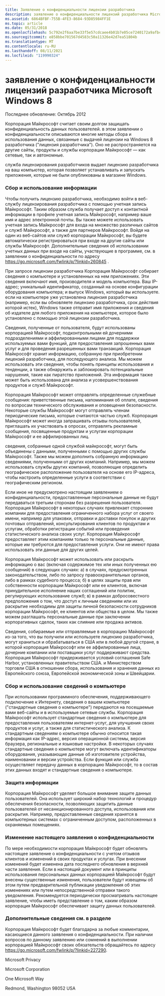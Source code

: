 ```yaml
---
title: Заявление о конфиденциальности лицензии разработчика
description: заявление о конфиденциальности лицензий разработчика Microsoft Windows 8
ms.assetid: 6864BFBF-755B-4FE3-8684-93D85984FF1E
ms.topic: article
ms.date: 05/31/2018
ms.openlocfilehash: 5c792e2f6aa7be33f5e57cdcaee4b01b7e05ce7240172a9afbc65e81bcaebdf5
ms.sourcegitcommit: e858bbe701567d4583c50a11326e42d7ea51804b
ms.translationtype: MT
ms.contentlocale: ru-RU
ms.lasthandoff: 08/11/2021
ms.locfileid: "119990324"
---
```

# <a name="microsoft-windows-8-developer-license-privacy-statement"></a>заявление о конфиденциальности лицензий разработчика Microsoft Windows 8

Последнее обновление: Октябрь 2012

Корпорация Майкрософт считает своим долгом защищать конфиденциальность данных пользователей. в этом заявлении о конфиденциальности описываются многие методы сбора и использования данных, связанные с выдачей лицензии на Windows 8 разработчика ("лицензия разработчика"). Оно не распространяется на другие сайты, продукты и службы корпорации Майкрософт — как сетевые, так и автономные.

служба лицензирования разработчиков выдает лицензию разработчика на ваш компьютер, которая позволяет устанавливать и запускать приложения, которые не были опубликованы в магазине Windows.

### <a name="collection-and-use-of-your-information"></a>Сбор и использование информации

Чтобы получить лицензию разработчика, необходимо войти в веб-службу лицензирования разработчика с помощью учетная запись Майкрософт. Таким образом служба получает доступ к контактной информации в профиле учетная запись Майкрософт, например ваше имя и адрес электронной почты. Вы также можете использовать учетная запись Майкрософт для входа на множество различных сайтов и служб Майкрософт, а также для партнеров Майкрософт. Войдя на один из веб-сайтов или служб корпорации Майкрософт, вы будете автоматически регистрироваться при входе на другие сайты или службы Майкрософт. Дополнительные сведения об использовании учетных данных при входе на сайты, участвующие в программе, см. в заявлении о конфиденциальности по адресу <https://go.microsoft.com/fwlink/p/?linkid=260845> .

При запросе лицензии разработчика Корпорация Майкрософт собирает сведения о компьютере и установленных на нем приложениях. Эти сведения включают имя, производителя и модель компьютера. Ваш IP-адрес; уникальный идентификатор, созданный на основе конфигурации оборудования компьютера; и выпуск Windows, который вы используете. если на компьютере уже установлена лицензия разработчика (например, если вы обновляете лицензию разработчика, срок действия которой истек), Windows также отправит имя приложения и сведения об издателе для любого приложения на компьютере, которое было установлено с помощью этой лицензии разработчика.

Сведения, полученные от пользователя, будут использованы корпорацией Майкрософт, подконтрольными ей дочерними подразделениями и аффилированными лицами для поддержки используемых вами функций, для предоставления запрошенных вами услуг и для проведения разрешенных вами транзакций. Корпорация Майкрософт хранит информацию, собранную при приобретении лицензий разработчика, для последующего анализа. Мы можем использовать эти сведения, чтобы понять принципы использования и тенденции, а также обнаружить и заблокировать потенциальные нарушения, такие как пиратство приложений. Эта информация также может быть использована для анализа и усовершенствования продуктов и служб Майкрософт.

Корпорация Майкрософт может отправлять определенные служебные сообщения: приветственные письма, напоминания об оплате, сведения по вопросам технического обслуживания и оповещения безопасности. Некоторые службы Майкрософт могут отправлять членам периодические письма, которые считаются частью служб. Корпорация Майкрософт может иногда запрашивать отзывы пользователей, приглашать их участвовать в опросах, отправлять рекламные сообщения, посвященные продуктам и услугам корпорации Майкрософт и ее аффилированных лиц.

сведения, собранные одной службой майкрософт, могут быть объединены с данными, полученными с помощью других службы Майкрософт. Также мы можем дополнить собранную информацию сведениями, полученными от других компаний. Например, мы можем использовать службы других компаний, позволяющие определить географическое расположение пользователя на основе его IP-адреса, чтобы настроить определенные услуги в соответствии с географическим регионом.

Если иное не предусмотрено настоящим заявлением о конфиденциальности, предоставленные персональные данные не будут передаваться третьим сторонам без разрешения пользователя. Корпорация Майкрософт в некоторых случаях привлекает сторонние компании для предоставления ограниченного набора услуг от своего имени, например для упаковки, отправки и доставки покупок и других почтовых отправлений, консультирования клиентов по продуктам и услугам, обработки регистрации событий или проведения статистического анализа своих услуг. Корпорация Майкрософт предоставляет этим компаниям только те персональные данные, которые им требуются для предоставления услуги. Они не имеют права использовать эти данные для других целей.

Корпорация Майкрософт может использовать или раскрыть информацию о вас (включая содержимое тех или иных полученных ею сообщений) в следующих случаях: а) в случаях, предусмотренных законодательством, либо по запросу правоохранительных органов, либо в рамках судебного процесса; б) в целях защиты прав или собственности корпорации Майкрософт или ее клиентов, включая принудительное исполнение наших соглашений или политик, регулирующих использование служб; в) в рамках добросовестного предположения о том, что доступ к личным сведениям или их раскрытие необходимы для защиты личной безопасности сотрудников корпорации Майкрософт, ее клиентов или общества в целом. Мы также можем разглашать персональные данные при заключении корпоративных сделок, таких как слияние или продажа активов.

Сведения, собираемые или отправляемые в корпорацию Майкрософт из-за того, что вы получили или используете лицензию разработчика, могут храниться и обрабатываться в США или в любой другой стране, в которой корпорация Майкрософт или ее аффилированные лица, дочерние компании или поставщики услуг поддерживают средства. Корпорация Майкрософт придерживается условий соглашения Safe Harbor, установленных правительством США. и Министерством торговли США в отношении сбора, использования и хранения данных из Европейского союза, Европейской экономической зоны и Швейцарии.

### <a name="collection-and-use-of-information-about-your-computer"></a>Сбор и использование сведений о компьютере

При использовании программного обеспечения, поддерживающего подключение к Интернету, сведения о вашем компьютере ("стандартные сведения о компьютере") передаются на посещаемые вами веб-сайты и в используемые сетевые службы. Корпорация Майкрософт использует стандартные сведения о компьютере для предоставления пользователям интернет-услуг, для улучшения своих продуктов и услуг, а также для статистического анализа. К стандартным сведениям о компьютере обычно относится такая информация как IP-адрес, версия операционной системы, версия браузера, региональные и языковые настройки. В некоторых случаях стандартные сведения о компьютере могут включать идентификаторы оборудования, указывающие данные об изготовителе устройства, наименовании и версии устройства. Если функция или служба осуществляет передачу данных в корпорацию Майкрософт, то в состав этих данных входят и стандартные сведения о компьютере.

### <a name="security-of-your-information"></a>Защита информации

Корпорация Майкрософт уделяет большое внимание защите данных пользователей. Она использует широкий набор технологий и процедур обеспечения безопасности, позволяющих защитить данные пользователей от несанкционированного доступа, использования или раскрытия. Например, предоставленные сведения хранятся в компьютерных системах с ограниченным доступом, расположенных в охраняемых помещениях.

### <a name="changes-to-this-privacy-statement"></a>Изменение настоящего заявления о конфиденциальности

По мере необходимости корпорация Майкрософт будет обновлять настоящее заявление о конфиденциальности с учетом отзывов клиентов и изменений в своих продуктах и услугах. При внесении изменений будет изменена дата последнего обновления в верхней части заявления. Если в настоящий документ или в принципы использования персональных данных корпорацией Майкрософт будут внесены существенные изменения, пользователи будут извещены об этом путем предварительной публикации уведомления об этих изменениях или путем непосредственной отправки такого уведомления. Рекомендуется периодически просматривать настоящее заявление, чтобы иметь представление о том, каким образом корпорация Майкрософт обеспечивает защиту данных пользователей.

### <a name="for-more-information"></a>Дополнительные сведения см. в разделе

Корпорация Майкрософт будет благодарна за любые комментарии, касающиеся данного заявления о конфиденциальности. При наличии вопросов по данному заявлению или сомнений в выполнении корпорацией Майкрософт своих обязательств обращайтесь по адресу <https://go.microsoft.com/fwlink/p/?linkid=227290>.

Microsoft Privacy

Microsoft Corporation

One Microsoft Way

Redmond, Washington 98052 USA

 

 




